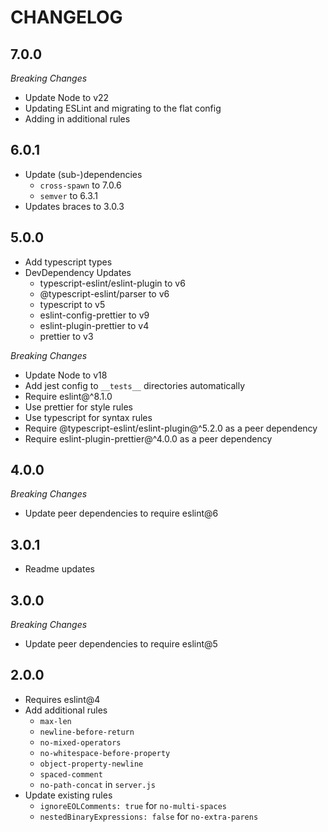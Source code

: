# CHANGELOG

## 7.0.0

_Breaking Changes_

- Update Node to v22
- Updating ESLint and migrating to the flat config
- Adding in additional rules

## 6.0.1

- Update (sub-)dependencies
  - `cross-spawn` to 7.0.6
  - `semver` to 6.3.1
- Updates braces to 3.0.3

## 5.0.0

- Add typescript types
- DevDependency Updates
  - typescript-eslint/eslint-plugin to v6
  - @typescript-eslint/parser to v6
  - typescript to v5
  - eslint-config-prettier to v9
  - eslint-plugin-prettier to v4
  - prettier to v3

_Breaking Changes_

- Update Node to v18
- Add jest config to `__tests__` directories automatically
- Require eslint@^8.1.0
- Use prettier for style rules
- Use typescript for syntax rules
- Require @typescript-eslint/eslint-plugin@^5.2.0 as a peer dependency
- Require eslint-plugin-prettier@^4.0.0 as a peer dependency

## 4.0.0

_Breaking Changes_

- Update peer dependencies to require eslint@6

## 3.0.1

- Readme updates

## 3.0.0

_Breaking Changes_

- Update peer dependencies to require eslint@5

## 2.0.0

- Requires eslint@4
- Add additional rules
  - `max-len`
  - `newline-before-return`
  - `no-mixed-operators`
  - `no-whitespace-before-property`
  - `object-property-newline`
  - `spaced-comment`
  - `no-path-concat` in `server.js`
- Update existing rules
  - `ignoreEOLComments: true` for `no-multi-spaces`
  - `nestedBinaryExpressions: false` for `no-extra-parens`
